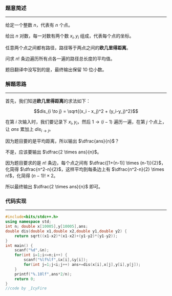 ### 题意简述
------------

给定一个整数 $n$，代表有 $n$ 个点。

给出 $n$ 对数，每一对数有两个数 $x_i,y_i$ 组成，代表每个点的坐标。

任意两个点之间都有路径，路径等于两点之间的**欧几里得距离**。

问求 $n!$ 条边遍历所有点各一遍的路径总长度的平均值。

题目翻译中没写到的是，最终输出保留 $10$ 位小数。

### 解题思路
------------

首先，我们知道**欧几里得距离**的求法如下：

$$dis_{i \to j} = \sqrt{(x_i - x_j)^2 + (y_i-y_j)^2}$$

在第 $i$ 次输入时，我们要记录下 $x_i,y_i$，然后 $1 \to (i-1)$ 遍历一遍，在第 $j$ 个点上，让 $ans$ 累加上 $dis_{i \to j}$。

因为题目要的是平均距离，所以输出 $\dfrac{ans}{n}$？

不是，应该要输出 $\dfrac{2 \times ans}{n}$。

因为题目要求的是 $n!$ 条边，每个点之间有 $\dfrac{[1+(n-1)] \times (n-1)}{2}$，化简得 $\dfrac{n^2-n}{2}$，这样平均到每条边上有 $\dfrac{n^2-n}{2} \times n!$，化简得 $(n-1)! \times 2$。

所以最终输出 $\dfrac{2 \times ans}{n}$ 即可。



### 代码实现
------------

``` cpp
#include<bits/stdc++.h>
using namespace std;
int n; double x[10005],y[10005],ans;
double dis(double x1,double x2,double y1,double y2) {
	return sqrt((x1-x2)*(x1-x2)+(y1-y2)*(y1-y2));
}
int main() {
	scanf("%d",&n);
	for(int i=1;i<=n;i++) {
		scanf("%lf%lf",&x[i],&y[i]);
		for(int j=1;j<i;j++) ans+=dis(x[i],x[j],y[i],y[j]);
	}
	printf("%.10lf",ans*2/n);
	return 0;
}
//code by _IcyFire
```
